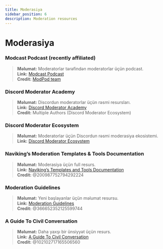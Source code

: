 ```yaml
---
title: Moderasiya
sidebar_position: 6
description: Moderation resources
---
```


# Moderasiya

### **Modcast Podcast** (recently affiliated)
> __Məlumat:__ Moderatorlar tərəfindən moderatorlar üçün podcast.   <br/>
__Link:__ [Modcast Podcast](https://modcast.network/)   <br/>
__Credit:__ [ModPod team](https://modcast.network/meet-the-team/) 

### **Discord Moderator Academy**
> __Məlumat:__ Discordun moderatorlar üçün rəsmi resursları.   <br/>
__Link:__ [Discord Moderator Academy](https://dis.gd/moderation)   <br/>
__Credit:__ Multiple Authors (Discord Moderator Ecosystem)

### **Discord Moderator Ecosystem** 
> __Məlumat:__ Moderatorlar üçün Discordun rəsmi moderasiya ekosistemi.   <br/>
__Link:__ [Discord Moderator Ecosystem](https://discord.com/blog/announcing-the-discord-moderator-academy-exam)

### **Naviking’s Moderation Templates & Tools Documentation**
> __Məlumat:__ Moderasiya üçün full resurs.   <br/>
__Link:__ [Naviking’s Templates and Tools Documentation](https://drive.google.com/drive/folders/1vqdEEBqqCftZgMTkgqK8sKzxtdMANu4U)   <br/>
__Credit:__ @200987752794292224

### **Moderation Guidelines**
> __Məlumat:__ Yeni başlayanlar üçün məlumat resursu.   <br/>
__Link:__ [Moderation Guidelines](https://staff-guidelines.super.site/)   <br/>
__Credit:__ @366652352125599744

### **A Guide To Civil Conversation**
> __Məlumat:__ Daha yaxşı bir ünsiyyət üçün resurs.   <br/>
__Link:__ [A Guide To Civil Conversation](https://conversation.guide/)   <br/>
__Credit:__ @102102717165506560
